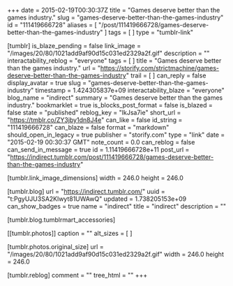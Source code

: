 +++
date = 2015-02-19T00:30:37Z
title = "Games deserve better than the games industry."
slug = "games-deserve-better-than-the-games-industry"
id = "111419666728"
aliases = [ "/post/111419666728/games-deserve-better-than-the-games-industry" ]
tags = [ ]
type = "tumblr-link"

[tumblr]
is_blaze_pending = false
link_image = "/images/20/80/1021add9af90d15c031ed2329a2f.gif"
description = ""
interactability_reblog = "everyone"
tags = [ ]
title = "Games deserve better than the games industry."
url = "https://storify.com/strictmachine/games-deserve-better-than-the-games-industry"
trail = [ ]
can_reply = false
display_avatar = true
slug = "games-deserve-better-than-the-games-industry"
timestamp = 1.424305837e+09
interactability_blaze = "everyone"
blog_name = "indirect"
summary = "Games deserve better than the games industry."
bookmarklet = true
is_blocks_post_format = false
is_blazed = false
state = "published"
reblog_key = "IkJsa7ie"
short_url = "https://tmblr.co/ZY3jby1dn8J4e"
can_like = false
id_string = "111419666728"
can_blaze = false
format = "markdown"
should_open_in_legacy = true
publisher = "storify.com"
type = "link"
date = "2015-02-19 00:30:37 GMT"
note_count = 0.0
can_reblog = false
can_send_in_message = true
id = 1.11419666728e+11
post_url = "https://indirect.tumblr.com/post/111419666728/games-deserve-better-than-the-games-industry"

[tumblr.link_image_dimensions]
width = 246.0
height = 246.0

[tumblr.blog]
url = "https://indirect.tumblr.com/"
uuid = "t:PgyUJU3SA2Klwyt81UWAwQ"
updated = 1.738205153e+09
can_show_badges = true
name = "indirect"
title = "indirect"
description = ""

[tumblr.blog.tumblrmart_accessories]

[[tumblr.photos]]
caption = ""
alt_sizes = [ ]

[tumblr.photos.original_size]
url = "/images/20/80/1021add9af90d15c031ed2329a2f.gif"
width = 246.0
height = 246.0

[tumblr.reblog]
comment = ""
tree_html = ""
+++
